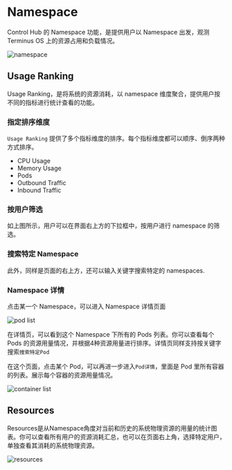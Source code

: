 # Namespace

Control Hub 的 Namespace 功能，是提供用户以 Namespace 出发，观测 Terminus OS 上的资源占用和负载情况。

![namespace](/images/how-to/terminus/controlhub/namespace/01.jpg)

## Usage Ranking

Usage Ranking，是将系统的资源消耗，以 namespace 维度聚合，提供用户按不同的指标进行统计查看的功能。

### 指定排序维度

`Usage Ranking` 提供了多个指标维度的排序。每个指标维度都可以顺序、倒序两种方式排序。
- CPU Usage
- Memory Usage
- Pods
- Outbound Traffic
- Inbound Traffic


### 按用户筛选

如上图所示，用户可以在界面右上方的下拉框中，按用户进行 namespace 的筛选。

### 搜索特定 Namespace

此外，同样是页面的右上方，还可以输入关键字搜索特定的 namespaces.

### Namespace 详情

点击某一个 Namespace，可以进入 Namespace 详情页面

![pod list](/images/how-to/terminus/controlhub/namespace/02.jpg)

在详情页，可以看到这个 Namespace 下所有的 Pods 列表。你可以查看每个 Pods 的资源用量情况，并根据4种资源用量进行排序。详情页同样支持按关键字搜索`搜索特定Pod`

在这个页面，点击某个 Pod，可以再进一步进入`Pod详情`，里面是 Pod 里所有容器的列表。展示每个容器的资源用量情况。

![container list](/images/how-to/terminus/controlhub/namespace/03.jpg)


## Resources

Resources是从Namespace角度对当前和历史的系统物理资源的用量的统计图表。你可以查看所有用户的资源消耗汇总，也可以在页面右上角，选择特定用户，单独查看其消耗的系统物理资源。

![resources](/images/how-to/terminus/controlhub/namespace/04.jpg)

